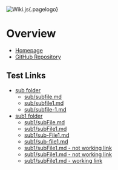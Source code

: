 <!-- TITLE: Home -->
<!-- SUBTITLE: A quick summary of Home -->

![Wiki.js](/uploads/logo.png "Logo"){.pagelogo}
# Overview
- [Homepage](https://35.157.71.111/home)
- [GitHub Repository](https://github.com/leszekszczepanski/wiki_js)

## Test Links
- [sub folder](/sub)
	- [sub/subfile.md](/sub/subfile)
	- [sub/subfile1.md](/sub/subfile1)
	- [sub/subfile-1.md](/sub/subfile-1)
- [sub1 folder](/sub1)
	- [sub1/subFile.md](/sub1/subFile)
	- [sub1/subFile1.md](/sub1/subFile1)
	- [sub1/sub-File1.md](/sub1/sub-File1)
	- [sub1/sub-file1.md](/sub1/sub-file1)
	- [sub1/subFile1.md - not working link](https://35.157.71.111/sub1/subFile1)
	- [sub1/subFile1.md - not working link](https://35.157.71.111:3000/sub1/subFile1)
	- [sub1/subFile1.md - working link](https://35.157.71.111:443/sub1/subFile1)